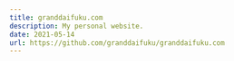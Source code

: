 ```yaml
---
title: granddaifuku.com
description: My personal website.
date: 2021-05-14
url: https://github.com/granddaifuku/granddaifuku.com
---
```


